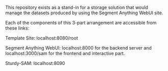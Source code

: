 This repository exists as a stand-in for a storage solution that would manage the datasets 
produced by using the Segment Anything WebUI site.

Each of the components of this 3-part arrangement are accessible from these links:

Template Site: 
localhost:8080/root

Segment Anything WebUI: 
localhost:8000 for the backend server and localhost:3000/sam for the frontend and interactive part.

Sturdy-SAM: 
localhost:8090
